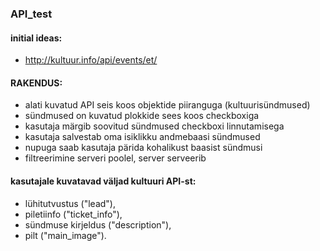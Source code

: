 ### API_test

#### initial ideas: 

- http://kultuur.info/api/events/et/

#### RAKENDUS:
- alati kuvatud API seis koos objektide piiranguga (kultuurisündmused)
- sündmused on kuvatud plokkide sees koos checkboxiga
- kasutaja märgib soovitud sündmused checkboxi linnutamisega
- kasutaja salvestab oma isiklikku andmebaasi sündmused
- nupuga saab kasutaja pärida kohalikust baasist sündmusi
- filtreerimine serveri poolel, server serveerib

#### kasutajale kuvatavad väljad kultuuri API-st:
- lühitutvustus ("lead"), 
- piletiinfo ("ticket_info"), 
- sündmuse kirjeldus ("description"), 
- pilt ("main_image").
